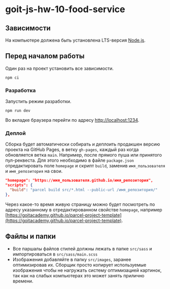 # goit-js-hw-10-food-service

## Зависимости

На компьютере должена быть установлена LTS-версия
[Node.js](https://nodejs.org/en/).

## Перед началом работы

Один раз на проект установить все зависимости.

```shell
npm ci
```

### Разработка

Запустить режим разработки.

```shell
npm run dev
```

Во вкладке браузера перейти по адресу
[http://localhost:1234](http://localhost:1234).

### Деплой

Сборка будет автоматически собирать и деплоить продакшен версию проекта на
GitHub Pages, в ветку `gh-pages`, каждый раз когда обновляется ветка `main`.
Например, после прямого пуша или принятого пул-реквеста. Для этого необходимо в
файле `package.json` отредактировать поле `homepage` и скрипт `build`, заменив
`имя_пользователя` и `имя_репозитория` на свои.

```json
"homepage": "https://имя_пользователя.github.io/имя_репозитория",
"scripts": {
  "build": "parcel build src/*.html --public-url /имя_репозитория/"
},
```

Через какое-то время живую страницу можно будет посмотреть по адресу указанному
в отредактированном свойстве `homepage`, например
[https://goitacademy.github.io/parcel-project-template](https://goitacademy.github.io/parcel-project-template).

## Файлы и папки

-   Все паршалы файлов стилей должны лежать в папке `src/sass` и импортироваться
    в `src/sass/main.scss`
-   Изображения добавляйте в папку `src/images`, заранее оптимизировав их.
    Сборщик просто копирует используемые изображения чтобы не нагружать систему
    оптимизацией картинок, так как на слабых компьютерах это может занять
    прилично времени.
